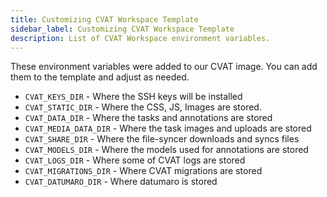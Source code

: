 ```yaml
---
title: Customizing CVAT Workspace Template
sidebar_label: Customizing CVAT Workspace Template
description: List of CVAT Workspace environment variables.
---
```


These environment variables were added to our CVAT image.
You can add them to the template and adjust as needed.

- `CVAT_KEYS_DIR` - Where the SSH keys will be installed
- `CVAT_STATIC_DIR` - Where the CSS, JS, Images are stored.
- `CVAT_DATA_DIR` - Where the tasks and annotations are stored
- `CVAT_MEDIA_DATA_DIR` - Where the task images and uploads are stored
- `CVAT_SHARE_DIR` - Where the file-syncer downloads and syncs files
- `CVAT_MODELS_DIR` - Where the models used for annotations are stored
- `CVAT_LOGS_DIR` - Where some of CVAT logs are stored
- `CVAT_MIGRATIONS_DIR` - Where CVAT migrations are stored
- `CVAT_DATUMARO_DIR` - Where datumaro is stored

